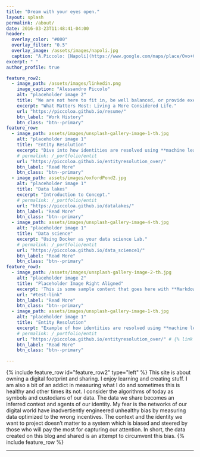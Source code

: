 ```yaml
---
title: "Dream with your eyes open."
layout: splash
permalink: /about/
date: 2016-03-23T11:48:41-04:00
header:
  overlay_color: "#000"
  overlay_filter: "0.5"
  overlay_image: /assets/images/napoli.jpg
  caption: "A.Piccolo: [Napoli](https://www.google.com/maps/place/Ovo+Castle/@40.8283157,14.2476044,14.16z/data=!4m13!1m7!3m6!1s0x0:0x0!2zNDDCsDUxJzA2LjQiTiAxNMKwMTYnMDUuMyJF!3b1!8m2!3d40.8517746!4d14.2681244!3m4!1s0x133b09ac26357211:0x970c840bd5800ad!8m2!3d40.828314!4d14.2476046)"
excerpt: " "
author_profile: true

feature_row2:
  - image_path: /assets/images/linkedin.png
    image_caption: "Alessandro Piccolo"
    alt: "placeholder image 2"
    title: "We are not here to fit in, be well balanced, or provide exempla for others. We are here to be eccentric, different, perhaps strange, perhaps merely to add our small piece, our little clunky, chunky selves, to the great mosaic of being. As the gods intended, we are here to become more and more ourselves."
    excerpt: "What Matters Most: Living a More Considered Life."
    url: "https://piccoloa.github.io/resume/"
    btn_label: "Work History"
    btn_class: "btn--primary"
feature_row:
  - image_path: assets/images/unsplash-gallery-image-1-th.jpg
    alt: "placeholder image 1"
    title: "Entity Resolution"
    excerpt: "Dive into how identities are resolved using **machine learning**."
    # permalink: /_portfolio/entit
    url: "https://piccoloa.github.io/entityresolution_over/"
    btn_label: "Read More"
    btn_class: "btn--primary"
  - image_path: assets/images/oxfordPond2.jpg
    alt: "placeholder image 1"
    title: "Data lakes"
    excerpt: "Introduction to Concept."
    # permalink: /_portfolio/entit
    url: "https://piccoloa.github.io/datalakes/"
    btn_label: "Read More"
    btn_class: "btn--primary"
  - image_path: assets/images/unsplash-gallery-image-4-th.jpg
    alt: "placeholder image 1"
    title: "Data science"
    excerpt: "Using Docker as your data science Lab."
    # permalink: /_portfolio/entit
    url: "https://piccoloa.github.io/data_science1/"
    btn_label: "Read More"
    btn_class: "btn--primary"
feature_row3:
  - image_path: /assets/images/unsplash-gallery-image-2-th.jpg
    alt: "placeholder image 2"
    title: "Placeholder Image Right Aligned"
    excerpt: 'This is some sample content that goes here with **Markdown** formatting. Right aligned with `type="right"`'
    url: "#test-link"
    btn_label: "Read More"
    btn_class: "btn--primary"
  - image_path: assets/images/unsplash-gallery-image-1-th.jpg
    alt: "placeholder image 1"
    title: "Entity Resolution"
    excerpt: "Example of how identities are resolved using **machine learning**."
    # permalink: /_portfolio/entit
    url: "https://piccoloa.github.io/entityresolution_over/" # {% link _portfolio/entity-resolution.md %} #"/0.0.0.0:4000/entityresolution_over"
    btn_label: "Read More"
    btn_class: "btn--primary"

---
```

{% include feature_row id="feature_row2" type="left" %}
This site is about owning a digital footprint and sharing. I enjoy learning and creating stuff. I am also a bit of an addict in measuring what I do and sometimes this is healthy and other times its not. I consider the algorithms of today as symbols and custodians of our data. The data we share becomes an inferred context and agents of our identity. My fear is the networks of our digital world have inadvertiently engineered unhealthy bias by measuring data optimized to the wrong incentives. The context and the identity we want to project doesn’t matter to a system which is biased and steered by those who will pay the most for capturing our attention. In short, the data created on this blog and shared is an attempt to circumvent this bias.
{% include feature_row %}


---
